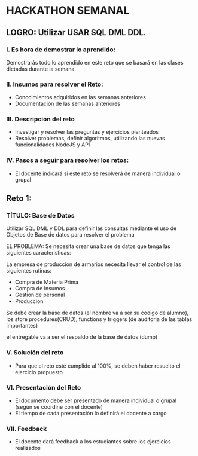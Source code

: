# HACKATHON SEMANAL

## LOGRO: Utilizar USAR SQL DML DDL. 

### I.	Es hora de demostrar lo aprendido:
Demostrarás todo lo aprendido en este reto que se basará en las clases dictadas durante la semana.
### II.	Insumos para resolver el Reto:
- Conocimientos adquiridos en las semanas anteriores
- Documentación de las semanas anteriores

### III.	Descripción del reto
- Investigar y resolver las preguntas y ejercicios planteados
- Resolver problemas, definir algoritmos, utilizando las nuevas funcionalidades NodeJS y API

### IV.	Pasos a seguir para resolver los retos: 

- El docente indicará si este reto se resolverá de manera individual o grupal

## Reto 1:

### TÍTULO: Base de Datos
Utilizar SQL DML y DDL para definir las consultas mediante el uso de Objetos de Base de datos para resolver el problema

EL PROBLEMA: 
Se necesita crear una base de datos que tenga las siguientes caracteristicas:

La empresa de produccion de armarios necesita llevar el control de las siguientes rutinas:

- Compra de Materia Prima
- Compra de Insumos
- Gestion de personal
- Produccion

Se debe crear la base de datos (el nombre va a ser su codigo de alumno), los store procedures(CRUD), functions y triggers (de auditoria de las tablas importantes)

el entregable va a ser el respaldo de la base de datos (dump)

### V.	Solución del reto
- Para que el reto esté cumplido al 100%, se deben haber resuelto el ejercicio propuesto

### VI.	Presentación del Reto
- El documento debe ser presentado de manera individual o grupal (según se coordine con el docente)
- El tiempo de cada presentación lo definirá el docente a cargo

### VII.	Feedback
- El docente dará feedback a los estudiantes sobre los ejercicios realizados
